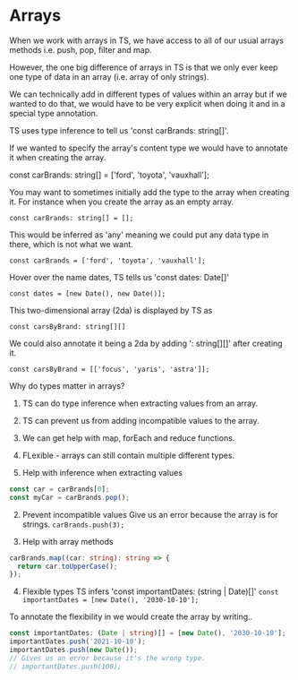 # Arrays

When we work with arrays in TS, we have access to all of our
usual arrays methods i.e. push, pop, filter and map.

However, the one big difference of arrays in TS is that we
only ever keep one type of data in an array (i.e. array of
only strings).

We can technically add in different types of values within
an array but if we wanted to do that, we would have to be
very explicit when doing it and in a special type annotation.

TS uses type inference to tell us 'const carBrands: string[]'.

If we wanted to specify the array's content type we would have
to annotate it when creating the array.

const carBrands: string[] = ['ford', 'toyota', 'vauxhall'];

You may want to sometimes initially add the type to the array
when creating it. For instance when you create the array as an
empty array.

`const carBrands: string[] = [];`

This would be inferred as 'any' meaning we could put any data
type in there, which is not what we want.

`const carBrands = ['ford', 'toyota', 'vauxhall'];`

Hover over the name dates, TS tells us 'const dates: Date[]'

`const dates = [new Date(), new Date()];`

This two-dimensional array (2da) is displayed by TS as

`const carsByBrand: string[][]`

We could also annotate it being a 2da by adding ': string[][]'
after creating it.

`const carsByBrand = [['focus', 'yaris', 'astra']];`

Why do types matter in arrays?

1. TS can do type inference when extracting values from an array.

2. TS can prevent us from adding incompatible values to the array.

3. We can get help with map, forEach and reduce functions.

4. FLexible - arrays can still contain multiple different types.

5. Help with inference when extracting values

```typescript
const car = carBrands[0];
const myCar = carBrands.pop();
```

2. Prevent incompatible values
   Give us an error because the array is for strings.
   `carBrands.push(3);`

3. Help with array methods

```typescript
carBrands.map((car: string): string => {
  return car.toUpperCase();
});
```

4. Flexible types
   TS infers 'const importantDates: (string | Date)[]'
   `const importantDates = [new Date(), '2030-10-10'];`

To annotate the flexibility in we would create the array by writing..

```typescript
const importantDates: (Date | string)[] = [new Date(), '2030-10-10'];
importantDates.push('2021-10-10');
importantDates.push(new Date());
// Gives us an error because it's the wrong type.
// importantDates.push(100);
```
